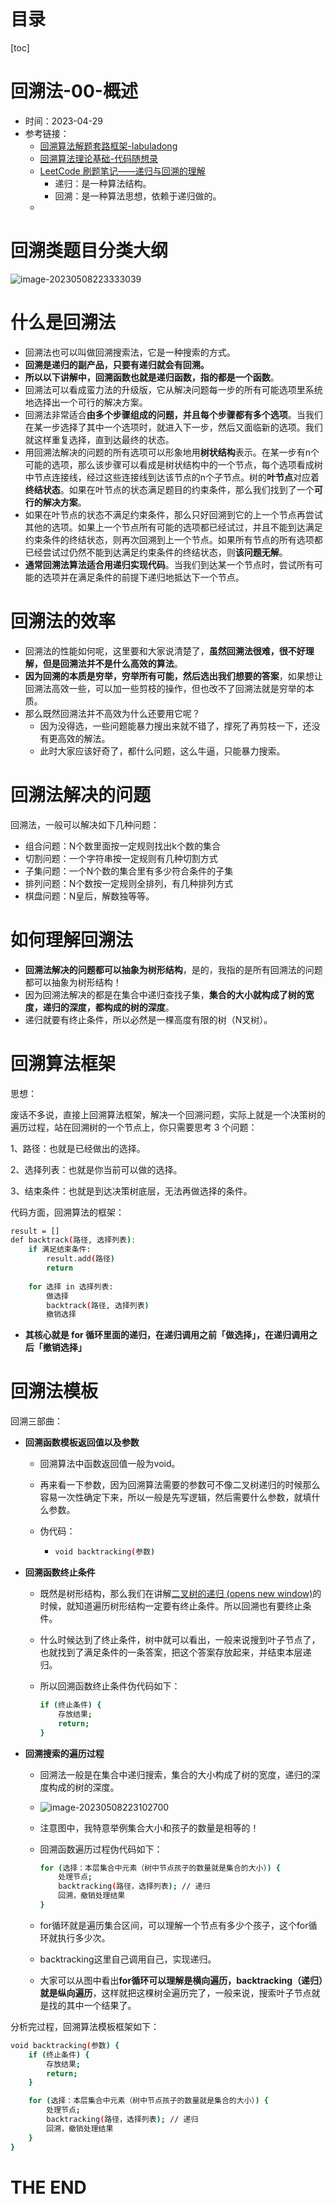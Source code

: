 # 目录

[toc]

# 回溯法-00-概述

- 时间：2023-04-29
- 参考链接：
  - [回溯算法解题套路框架-labuladong](https://labuladong.online/algo/essential-technique/backtrack-framework/)
  - [回溯算法理论基础-代码随想录](https://programmercarl.com/%E5%9B%9E%E6%BA%AF%E7%AE%97%E6%B3%95%E7%90%86%E8%AE%BA%E5%9F%BA%E7%A1%80.html)
  - [LeetCode 刷题笔记——递归与回溯的理解](https://blog.csdn.net/ajianyingxiaoqinghan/article/details/79682147)
    - 递归：是一种算法结构。
    - 回溯：是一种算法思想，依赖于递归做的。
  - 




# 回溯类题目分类大纲

![image-20230508223333039](https://2021-joker.oss-cn-shanghai.aliyuncs.com/java_img/image-20230508223333039.png)





# 什么是回溯法

- 回溯法也可以叫做回溯搜索法，它是一种搜索的方式。
- **回溯是递归的副产品，只要有递归就会有回溯。**
- **所以以下讲解中，回溯函数也就是递归函数，指的都是一个函数**。
- 回溯法可以看成蛮力法的升级版，它从解决问题每一步的所有可能选项里系统地选择出一个可行的解决方案。
- 回溯法非常适合**由多个步骤组成的问题，并且每个步骤都有多个选项**。当我们在某一步选择了其中一个选项时，就进入下一步，然后又面临新的选项。我们就这样重复选择，直到达最终的状态。
- 用回溯法解决的问题的所有选项可以形象地用**树状结构**表示。在某一步有n个可能的选项，那么该步骤可以看成是树状结构中的一个节点，每个选项看成树中节点连接线，经过这些连接线到达该节点的n个子节点。树的**叶节点**对应着**终结状态**。如果在叶节点的状态满足题目的约束条件，那么我们找到了一个**可行的解决方案**。
- 如果在叶节点的状态不满足约束条件，那么只好回溯到它的上一个节点再尝试其他的选项。如果上一个节点所有可能的选项都已经试过，并且不能到达满足约束条件的终结状态，则再次回溯到上一个节点。如果所有节点的所有选项都已经尝试过仍然不能到达满足约束条件的终结状态，则**该问题无解**。
- **通常回溯法算法适合用递归实现代码**。当我们到达某一个节点时，尝试所有可能的选项并在满足条件的前提下递归地抵达下一个节点。





# 回溯法的效率

- 回溯法的性能如何呢，这里要和大家说清楚了，**虽然回溯法很难，很不好理解，但是回溯法并不是什么高效的算法**。
- **因为回溯的本质是穷举，穷举所有可能，然后选出我们想要的答案**，如果想让回溯法高效一些，可以加一些剪枝的操作，但也改不了回溯法就是穷举的本质。
- 那么既然回溯法并不高效为什么还要用它呢？
  - 因为没得选，一些问题能暴力搜出来就不错了，撑死了再剪枝一下，还没有更高效的解法。
  - 此时大家应该好奇了，都什么问题，这么牛逼，只能暴力搜索。





# 回溯法解决的问题

回溯法，一般可以解决如下几种问题：

+ 组合问题：N个数里面按一定规则找出k个数的集合
+ 切割问题：一个字符串按一定规则有几种切割方式
+ 子集问题：一个N个数的集合里有多少符合条件的子集
+ 排列问题：N个数按一定规则全排列，有几种排列方式
+ 棋盘问题：N皇后，解数独等等。





# 如何理解回溯法

- **回溯法解决的问题都可以抽象为树形结构**，是的，我指的是所有回溯法的问题都可以抽象为树形结构！
- 因为回溯法解决的都是在集合中递归查找子集，**集合的大小就构成了树的宽度，递归的深度，都构成的树的深度**。
- 递归就要有终止条件，所以必然是一棵高度有限的树（N叉树）。



# 回溯算法框架

思想：

废话不多说，直接上回溯算法框架，解决一个回溯问题，实际上就是一个决策树的遍历过程，站在回溯树的一个节点上，你只需要思考 3 个问题：

1、路径：也就是已经做出的选择。

2、选择列表：也就是你当前可以做的选择。

3、结束条件：也就是到达决策树底层，无法再做选择的条件。



代码方面，回溯算法的框架：

```sh
result = []
def backtrack(路径, 选择列表):
    if 满足结束条件:
        result.add(路径)
        return
    
    for 选择 in 选择列表:
        做选择
        backtrack(路径, 选择列表)
        撤销选择
```

- **其核心就是 for 循环里面的递归，在递归调用之前「做选择」，在递归调用之后「撤销选择」**



# 回溯法模板

回溯三部曲：

+ **回溯函数模板返回值以及参数**

  + 回溯算法中函数返回值一般为void。

  + 再来看一下参数，因为回溯算法需要的参数可不像二叉树递归的时候那么容易一次性确定下来，所以一般是先写逻辑，然后需要什么参数，就填什么参数。

  + 伪代码：

    + ```sh
      void backtracking(参数)
      ```

+ **回溯函数终止条件**

  + 既然是树形结构，那么我们在讲解[二叉树的递归 (opens new window)](https://programmercarl.com/二叉树的递归遍历.html)的时候，就知道遍历树形结构一定要有终止条件。所以回溯也有要终止条件。

  + 什么时候达到了终止条件，树中就可以看出，一般来说搜到叶子节点了，也就找到了满足条件的一条答案，把这个答案存放起来，并结束本层递归。

  + 所以回溯函数终止条件伪代码如下：

    ```sh
    if (终止条件) {
        存放结果;
        return;
    }
    ```

+ **回溯搜索的遍历过程**

  + 回溯法一般是在集合中递归搜索，集合的大小构成了树的宽度，递归的深度构成的树的深度。

  + ![image-20230508223102700](https://2021-joker.oss-cn-shanghai.aliyuncs.com/java_img/image-20230508223102700.png)

  + 注意图中，我特意举例集合大小和孩子的数量是相等的！

  + 回溯函数遍历过程伪代码如下：

    ```sh
    for (选择：本层集合中元素（树中节点孩子的数量就是集合的大小）) {
        处理节点;
        backtracking(路径，选择列表); // 递归
        回溯，撤销处理结果
    }
    ```

  + for循环就是遍历集合区间，可以理解一个节点有多少个孩子，这个for循环就执行多少次。

  + backtracking这里自己调用自己，实现递归。

  + 大家可以从图中看出**for循环可以理解是横向遍历，backtracking（递归）就是纵向遍历**，这样就把这棵树全遍历完了，一般来说，搜索叶子节点就是找的其中一个结果了。



分析完过程，回溯算法模板框架如下：

```sh
void backtracking(参数) {
    if (终止条件) {
        存放结果;
        return;
    }

    for (选择：本层集合中元素（树中节点孩子的数量就是集合的大小）) {
        处理节点;
        backtracking(路径，选择列表); // 递归
        回溯，撤销处理结果
    }
}
```



# THE END